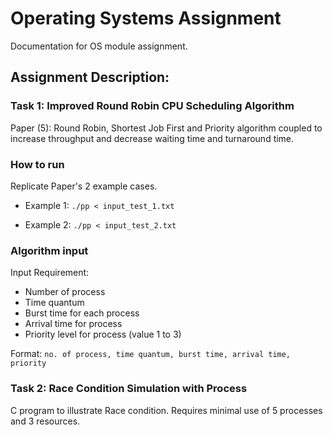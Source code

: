 # Operating Systems Assignment
Documentation for OS module assignment. 

## Assignment Description: 
### Task 1: Improved Round Robin CPU Scheduling Algorithm 
Paper (5): Round Robin, Shortest Job First and Priority algorithm coupled to increase throughput and decrease waiting time and turnaround time. 

### How to run
Replicate Paper's 2 example cases. 
* Example 1: `./pp < input_test_1.txt`

* Example 2: `./pp < input_test_2.txt`

### Algorithm input 
Input Requirement: 
* Number of process 
* Time quantum 
* Burst time for each process 
* Arrival time for process 
* Priority level for process (value 1 to 3) 

Format: 
`no. of process, time quantum, burst time, arrival time, priority`



### Task 2: Race Condition Simulation with Process 
C program to illustrate Race condition. Requires minimal use of 5 processes and 3 resources. 

